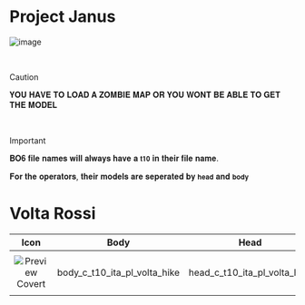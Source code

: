 # Project Janus

![image](https://github.com/user-attachments/assets/669c9eb0-7bf5-4ebb-bfe2-6e3b33b6f842)


<br>

> [!CAUTION]
>
> 
> 𝐘𝐎𝐔 𝐇𝐀𝐕𝐄 𝐓𝐎 𝐋𝐎𝐀𝐃 𝐀 𝐙𝐎𝐌𝐁𝐈𝐄 𝐌𝐀𝐏 𝐎𝐑 𝐘𝐎𝐔 𝐖𝐎𝐍𝐓 𝐁𝐄 𝐀𝐁𝐋𝐄 𝐓𝐎 𝐆𝐄𝐓 𝐓𝐇𝐄 𝐌𝐎𝐃𝐄𝐋
> 
> 
> 

<br>

> [!IMPORTANT]
> 
> 𝐁𝐎𝟔 𝐟𝐢𝐥𝐞 𝐧𝐚𝐦𝐞𝐬 𝐰𝐢𝐥𝐥 𝐚𝐥𝐰𝐚𝐲𝐬 𝐡𝐚𝐯𝐞 𝐚 `𝐭𝟏𝟎` 𝐢𝐧 𝐭𝐡𝐞𝐢𝐫 𝐟𝐢𝐥𝐞 𝐧𝐚𝐦𝐞.
>
> 𝐅𝐨𝐫 𝐭𝐡𝐞 𝐨𝐩𝐞𝐫𝐚𝐭𝐨𝐫𝐬, 𝐭𝐡𝐞𝐢𝐫 𝐦𝐨𝐝𝐞𝐥𝐬 𝐚𝐫𝐞 𝐬𝐞𝐩𝐞𝐫𝐚𝐭𝐞𝐝 𝐛𝐲 `𝐡𝐞𝐚𝐝` 𝐚𝐧𝐝 `𝐛𝐨𝐝𝐲`
>

 #  Volta Rossi
 
| Icon | Body | Head | Arms
| :--: | :--: | :--: | :--:
| | | | | 
| ![Preview](https://static.wikia.nocookie.net/callofduty/images/1/1a/Volta_Covert_Skin_BO6.png/revision/latest?cb=20241028013820) <br>Covert | body_c_t10_ita_pl_volta_hike | head_c_t10_ita_pl_volta_hike | vm_c_t10_ita_pl_volta_hike | 
| | | | | 
